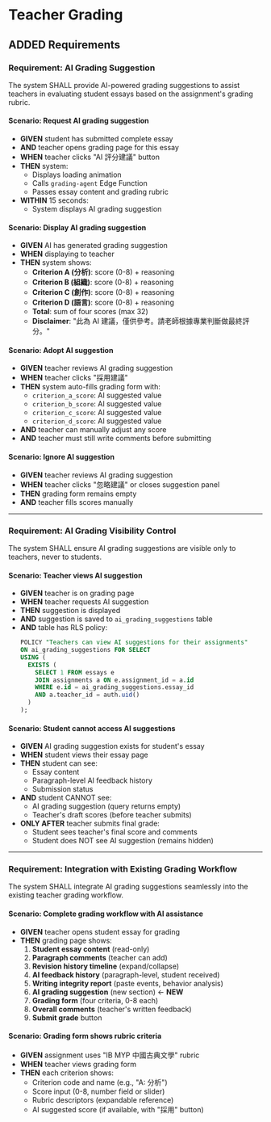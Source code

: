 # Teacher Grading

## ADDED Requirements

### Requirement: AI Grading Suggestion

The system SHALL provide AI-powered grading suggestions to assist teachers in evaluating student essays based on the assignment's grading rubric.

#### Scenario: Request AI grading suggestion
- **GIVEN** student has submitted complete essay
- **AND** teacher opens grading page for this essay
- **WHEN** teacher clicks "AI 評分建議" button
- **THEN** system:
  - Displays loading animation
  - Calls `grading-agent` Edge Function
  - Passes essay content and grading rubric
- **WITHIN** 15 seconds:
  - System displays AI grading suggestion

#### Scenario: Display AI grading suggestion
- **GIVEN** AI has generated grading suggestion
- **WHEN** displaying to teacher
- **THEN** system shows:
  - **Criterion A (分析)**: score (0-8) + reasoning
  - **Criterion B (組織)**: score (0-8) + reasoning
  - **Criterion C (創作)**: score (0-8) + reasoning
  - **Criterion D (語言)**: score (0-8) + reasoning
  - **Total**: sum of four scores (max 32)
  - **Disclaimer**: "此為 AI 建議，僅供參考。請老師根據專業判斷做最終評分。"

#### Scenario: Adopt AI suggestion
- **GIVEN** teacher reviews AI grading suggestion
- **WHEN** teacher clicks "採用建議"
- **THEN** system auto-fills grading form with:
  - `criterion_a_score`: AI suggested value
  - `criterion_b_score`: AI suggested value
  - `criterion_c_score`: AI suggested value
  - `criterion_d_score`: AI suggested value
- **AND** teacher can manually adjust any score
- **AND** teacher must still write comments before submitting

#### Scenario: Ignore AI suggestion
- **GIVEN** teacher reviews AI grading suggestion
- **WHEN** teacher clicks "忽略建議" or closes suggestion panel
- **THEN** grading form remains empty
- **AND** teacher fills scores manually

---

### Requirement: AI Grading Visibility Control

The system SHALL ensure AI grading suggestions are visible only to teachers, never to students.

#### Scenario: Teacher views AI suggestion
- **GIVEN** teacher is on grading page
- **WHEN** teacher requests AI suggestion
- **THEN** suggestion is displayed
- **AND** suggestion is saved to `ai_grading_suggestions` table
- **AND** table has RLS policy:
  ```sql
  POLICY "Teachers can view AI suggestions for their assignments"
  ON ai_grading_suggestions FOR SELECT
  USING (
    EXISTS (
      SELECT 1 FROM essays e
      JOIN assignments a ON e.assignment_id = a.id
      WHERE e.id = ai_grading_suggestions.essay_id
      AND a.teacher_id = auth.uid()
    )
  );
  ```

#### Scenario: Student cannot access AI suggestions
- **GIVEN** AI grading suggestion exists for student's essay
- **WHEN** student views their essay page
- **THEN** student can see:
  - Essay content
  - Paragraph-level AI feedback history
  - Submission status
- **AND** student CANNOT see:
  - AI grading suggestion (query returns empty)
  - Teacher's draft scores (before teacher submits)
- **ONLY AFTER** teacher submits final grade:
  - Student sees teacher's final score and comments
  - Student does NOT see AI suggestion (remains hidden)

---

### Requirement: Integration with Existing Grading Workflow

The system SHALL integrate AI grading suggestions seamlessly into the existing teacher grading workflow.

#### Scenario: Complete grading workflow with AI assistance
- **GIVEN** teacher opens student essay for grading
- **THEN** grading page shows:
  1. **Student essay content** (read-only)
  2. **Paragraph comments** (teacher can add)
  3. **Revision history timeline** (expand/collapse)
  4. **AI feedback history** (paragraph-level, student received)
  5. **Writing integrity report** (paste events, behavior analysis)
  6. **AI grading suggestion** (new section) ← **NEW**
  7. **Grading form** (four criteria, 0-8 each)
  8. **Overall comments** (teacher's written feedback)
  9. **Submit grade** button

#### Scenario: Grading form shows rubric criteria
- **GIVEN** assignment uses "IB MYP 中國古典文學" rubric
- **WHEN** teacher views grading form
- **THEN** each criterion shows:
  - Criterion code and name (e.g., "A: 分析")
  - Score input (0-8, number field or slider)
  - Rubric descriptors (expandable reference)
  - AI suggested score (if available, with "採用" button)

